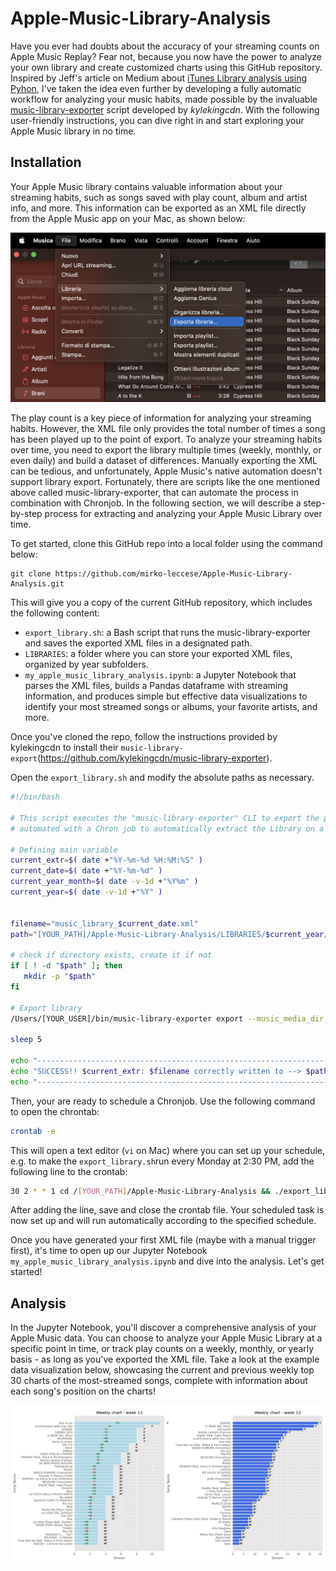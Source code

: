 # Apple-Music-Library-Analysis

Have you ever had doubts about the accuracy of your streaming counts on Apple Music Replay? Fear not, because you now have the power to analyze your own library and create customized charts using this GitHub repository. Inspired by Jeff's article on Medium about [iTunes Library analysis using Pyhon](https://leojosefm.medium.com/python-analyzing-itunes-library-97bec60e13cb), I've taken the idea even further by developing a fully automatic workflow for analyzing your music habits, made possible by the invaluable [music-library-exporter](https://github.com/kylekingcdn/music-library-exporter) script developed by *kylekingcdn*. With the following user-friendly instructions, you can dive right in and start exploring your Apple Music library in no time. 

## Installation
Your Apple Music library contains valuable information about your streaming habits, such as songs saved with play count, album and artist info, and more. This information can be exported as an XML file directly from the Apple Music app on your Mac, as shown below:


![How to export the XML file](img/export_library.png)

The play count is a key piece of information for analyzing your streaming habits. However, the XML file only provides the total number of times a song has been played up to the point of export. To analyze your streaming habits over time, you need to export the library multiple times (weekly, monthly, or even daily) and build a dataset of differences. Manually exporting the XML can be tedious, and unfortunately, Apple Music's native automation doesn't support library export. Fortunately, there are scripts like the one mentioned above called music-library-exporter, that can automate the process in combination with Chronjob. In the following section, we will describe a step-by-step process for extracting and analyzing your Apple Music Library over time.

To get started, clone this GitHub repo into a local folder using the command below:

```
git clone https://github.com/mirko-leccese/Apple-Music-Library-Analysis.git
```

This will give you a copy of the current GitHub repository, which includes the following content:

- ```export_library.sh```: a Bash script that runs the music-library-exporter and saves the exported XML files in a designated path.
- ```LIBRARIES```: a folder where you can store your exported XML files, organized by year subfolders.
- ```my_apple_music_library_analysis.ipynb```: a Jupyter Notebook that parses the XML files, builds a Pandas dataframe with streaming information, and produces simple but effective data visualizations to identify your most streamed songs or albums, your favorite artists, and more.

Once you've cloned the repo, follow the instructions provided by kylekingcdn to install their  ```music-library-export```(https://github.com/kylekingcdn/music-library-exporter). 

Open the ```export_library.sh``` and modify the absolute paths as necessary.

```bash
#!/bin/bash

# This script executes the "music-library-exporter" CLI to export the personal Apple Music Library to a given path. It can be
# automated with a Chron job to automatically extract the Library on a monthly basis.

# Defining main variable
current_extr=$( date +"%Y-%m-%d %H:%M:%S" )
current_date=$( date +"%Y-%m-%d" )
current_year_month=$( date -v-1d +"%Y%m" ) 
current_year=$( date -v-1d +"%Y" )


filename="music_library_$current_date.xml"
path="[YOUR_PATH]/Apple-Music-Library-Analysis/LIBRARIES/$current_year/"

# check if directory exists, create it if not
if [ ! -d "$path" ]; then
   mkdir -p "$path"
fi

# Export library
/Users/[YOUR_USER]/bin/music-library-exporter export --music_media_dir "[YOUR_MUSIC_LIBRARY_PATH]" --output_path "$path/$filename"

sleep 5

echo "-------------------------------------------------------------------------------------------"
echo "SUCCESS!! $current_extr: $filename correctly written to --> $path" | tee -a extraction.log
echo "-------------------------------------------------------------------------------------------"
```

Then, your are ready to schedule a Chronjob. Use the following command to open the chrontab:
```bash
crontab -e
```

This will open a text editor (```vi``` on Mac) where you can set up your schedule, e.g. to make the ```export_library.sh```run every Monday at 2:30 PM, add the following line to the crontab:

```bash
30 2 * * 1 cd /[YOUR_PATH]/Apple-Music-Library-Analysis && ./export_library.sh
```
After adding the line, save and close the crontab file. Your scheduled task is now set up and will run automatically according to the specified schedule.

Once you have generated your first XML file (maybe with a manual trigger first), it's time to open up our Jupyter Notebook  ```my_apple_music_library_analysis.ipynb``` and dive into the analysis. Let's get started!

## Analysis
In the Jupyter Notebook, you'll discover a comprehensive analysis of your Apple Music data. You can choose to analyze your Apple Music Library at a specific point in time, or track play counts on a weekly, monthly, or yearly basis - as long as you've exported the XML file. Take a look at the example data visualization below, showcasing the current and previous weekly top 30 charts of the most-streamed songs, complete with information about each song's position on the charts!

![Top 30 Weekly](img/weekly_charts.png)





